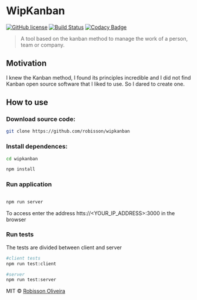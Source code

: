 # WipKanban
[![GitHub license](https://img.shields.io/badge/license-MIT-yellow.svg)](https://github.com/wipkanban/wipkanban/blob/master/LICENSE) 
[![Build Status](https://travis-ci.org/wipkanban/wipkanban.svg?branch=travisci)](https://travis-ci.org/wipkanban/wipkanban)
[![Codacy Badge](https://api.codacy.com/project/badge/Grade/864308d92eb24370a65f62bf21af0767)](https://www.codacy.com/app/Robisson-OliveiraOrganization/wipkanban?utm_source=github.com&amp;utm_medium=referral&amp;utm_content=wipkanban/wipkanban&amp;utm_campaign=Badge_Grade)
>A tool based on the kanban method to manage the work of a person, team or company.

## Motivation
I knew the Kanban method, I found its principles incredible and I did not find Kanban open source software that I liked to use. So I dared to create one.

## How to use

### Download source code:

```bash
git clone https://github.com/robisson/wipkanban
```

### Install dependences:
```bash
cd wipkanban

npm install
```

### Run application
```bash

npm run server

```
To access enter the address htts://<YOUR_IP_ADDRESS>:3000 in the browser

### Run tests
The tests are divided between client and server

```bash
#client tests
npm run test:client

#server
npm run test:server

```

MIT © [Robisson Oliveira](https://www.robissonoliveira.com.br)
